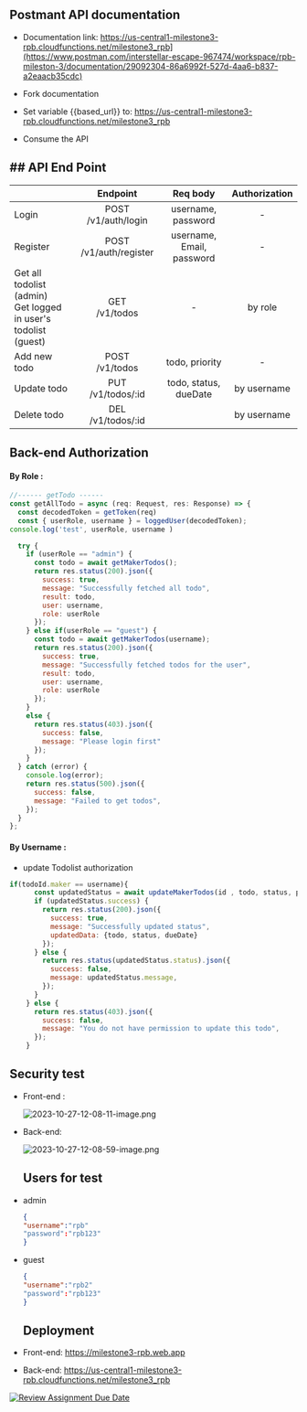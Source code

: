 ## Postmant API documentation

- Documentation link:  https://us-central1-milestone3-rpb.cloudfunctions.net/milestone3_rpb](https://www.postman.com/interstellar-escape-967474/workspace/rpb-mileston-3/documentation/29092304-86a6992f-527d-4aa6-b837-a2eaacb35cdc)

- Fork documentation

- Set variable {{based_url}} to:  https://us-central1-milestone3-rpb.cloudfunctions.net/milestone3_rpb

- Consume the API

## ## API End Point

|                                                                    | Endpoint               | Req body                  | Authorization |
|:------------------------------------------------------------------ |:----------------------:|:-------------------------:|:-------------:|
| Login                                                              | POST /v1/auth/login    | username, password        | -             |
| Register                                                           | POST /v1/auth/register | username, Email, password | -             |
| Get all todolist (admin)<br/>Get logged in user's todolist (guest) | GET<br/>/v1/todos      | -                         | by role       |
| Add new todo                                                       | POST<br/>/v1/todos     | todo, priority            | -             |
| Update todo                                                        | PUT<br/>/v1/todos/:id  | todo, status, dueDate     | by username   |
| Delete todo                                                        | DEL<br/>/v1/todos/:id  |                           | by username   |

## Back-end Authorization

#### By Role :

```js
//------ getTodo ------
const getAllTodo = async (req: Request, res: Response) => {
  const decodedToken = getToken(req)
  const { userRole, username } = loggedUser(decodedToken);
console.log('test', userRole, username )

  try {
    if (userRole == "admin") {
      const todo = await getMakerTodos();
      return res.status(200).json({
        success: true,
        message: "Successfully fetched all todo",
        result: todo,
        user: username,
        role: userRole
      });
    } else if(userRole == "guest") {
      const todo = await getMakerTodos(username);
      return res.status(200).json({
        success: true,
        message: "Successfully fetched todos for the user",
        result: todo,
        user: username,
        role: userRole
      });
    }
    else {
      return res.status(403).json({
        success: false,
        message: "Please login first"
      });
    }
  } catch (error) {
    console.log(error);
    return res.status(500).json({
      success: false,
      message: "Failed to get todos",
    });
  }
};
```

#### By Username :

- update Todolist authorization

```js
if(todoId.maker == username){
      const updatedStatus = await updateMakerTodos(id , todo, status, priority, dueDate);
      if (updatedStatus.success) {
        return res.status(200).json({
          success: true,
          message: "Successfully updated status",
          updatedData: {todo, status, dueDate}
        });
      } else {
        return res.status(updatedStatus.status).json({
          success: false,
          message: updatedStatus.message,
        });
      }
    } else {
      return res.status(403).json({
        success: false,
        message: "You do not have permission to update this todo",
      });
    }
```

## Security test

- Front-end :
  
  ![2023-10-27-12-08-11-image.png](D:\bootcamp-revou\week18%20ML3\week-18-RPrasetyoB\assets\img\README\2023-10-27-12-08-11-image.png)

- Back-end:
  
  ![2023-10-27-12-08-59-image.png](D:\bootcamp-revou\week18%20ML3\week-18-RPrasetyoB\assets\img\README\2023-10-27-12-08-59-image.png)
  
  ## Users for test

- admin
  
  ```json
  {
  "username":"rpb"
  "password":"rpb123"
  }
  ```

- guest
  
  ```json
  {
  "username":"rpb2"
  "password":"rpb123"
  }
  ```
  
  ## Deployment

- Front-end: https://milestone3-rpb.web.app

- Back-end: https://us-central1-milestone3-rpb.cloudfunctions.net/milestone3_rpb

[![Review Assignment Due Date](https://classroom.github.com/assets/deadline-readme-button-24ddc0f5d75046c5622901739e7c5dd533143b0c8e959d652212380cedb1ea36.svg)](https://classroom.github.com/a/-Z3-Ss4P)
